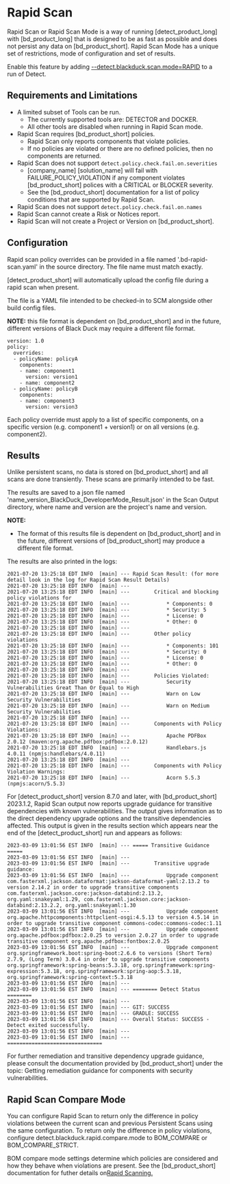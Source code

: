 # Rapid Scan

Rapid Scan or Rapid Scan Mode is a way of running [detect_product_long] with [bd_product_long] that is designed to be as fast as possible and does not persist any data on [bd_product_short]. Rapid Scan Mode has a unique set of restrictions, mode of configuration and set of results.  

Enable this feature by adding [--detect.blackduck.scan.mode=RAPID](../properties/configuration/blackduck-server.md#detect-scan-mode-advanced) to a run of Detect.

## Requirements and Limitations

 * A limited subset of Tools can be run. 
     * The currently supported tools are: DETECTOR and DOCKER. 
     * All other tools are disabled when running in Rapid Scan mode.
 * Rapid Scan requires [bd_product_short] policies. 
    * Rapid Scan only reports components that violate policies. 
    * If no policies are violated or there are no defined policies, then no components are returned.
 * Rapid Scan does not support ```detect.policy.check.fail.on.severities```
    * [company_name] [solution_name] will fail with FAILURE_POLICY_VIOLATION if any component violates [bd_product_short] polices with a CRITICAL or BLOCKER severity. 
    * See the [bd_product_short] documentation for a list of policy conditions that are supported by Rapid Scan. 
 * Rapid Scan does not support ```detect.policy.check.fail.on.names```
 * Rapid Scan cannot create a Risk or Notices report.
 * Rapid Scan will not create a Project or Version on [bd_product_short].

## Configuration

Rapid scan policy overrides can be provided in a file named '.bd-rapid-scan.yaml' in the source directory. The file name must match exactly.

[detect_product_short] will automatically upload the config file during a rapid scan when present.

The file is a YAML file intended to be checked-in to SCM alongside other build config files.

**NOTE:** this file format is dependent on [bd_product_short] and in the future, different versions of Black Duck may require a different file format.

```
version: 1.0
policy:
  overrides:
  - policyName: policyA
    components:
    - name: component1
      version: version1
    - name: component2
  - policyName: policyB
    components:
    - name: component3
      version: version3
```

Each policy override must apply to a list of specific components, on a specific version (e.g. component1 + version1) or on all versions (e.g. component2).

## Results

Unlike persistent scans, no data is stored on [bd_product_short] and all scans are done transiently. These scans are primarily intended to be fast.

The results are saved to a json file named 'name_version_BlackDuck_DeveloperMode_Result.json' in the Scan Output directory, where name and version are the project's name and version.

**NOTE:**
 * The format of this results file is dependent on [bd_product_short] and in the future, different versions of [bd_product_short] may produce a different file format.

The results are also printed in the logs:
```
2021-07-20 13:25:18 EDT INFO  [main] --- Rapid Scan Result: (for more detail look in the log for Rapid Scan Result Details)
2021-07-20 13:25:18 EDT INFO  [main] ---
2021-07-20 13:25:18 EDT INFO  [main] --- 		Critical and blocking policy violations for
2021-07-20 13:25:18 EDT INFO  [main] --- 			* Components: 0
2021-07-20 13:25:18 EDT INFO  [main] --- 			* Security: 5
2021-07-20 13:25:18 EDT INFO  [main] --- 			* License: 0
2021-07-20 13:25:18 EDT INFO  [main] --- 			* Other: 0
2021-07-20 13:25:18 EDT INFO  [main] ---
2021-07-20 13:25:18 EDT INFO  [main] --- 		Other policy violations
2021-07-20 13:25:18 EDT INFO  [main] --- 			* Components: 101
2021-07-20 13:25:18 EDT INFO  [main] --- 			* Security: 0
2021-07-20 13:25:18 EDT INFO  [main] --- 			* License: 0
2021-07-20 13:25:18 EDT INFO  [main] --- 			* Other: 0
2021-07-20 13:25:18 EDT INFO  [main] ---
2021-07-20 13:25:18 EDT INFO  [main] --- 		Policies Violated:
2021-07-20 13:25:18 EDT INFO  [main] --- 			Security Vulnerabilities Great Than Or Equal to High
2021-07-20 13:25:18 EDT INFO  [main] --- 			Warn on Low Security Vulnerabilities
2021-07-20 13:25:18 EDT INFO  [main] --- 			Warn on Medium Security Vulnerabilities
2021-07-20 13:25:18 EDT INFO  [main] ---
2021-07-20 13:25:18 EDT INFO  [main] --- 		Components with Policy Violations:
2021-07-20 13:25:18 EDT INFO  [main] --- 			Apache PDFBox 2.0.12 (maven:org.apache.pdfbox:pdfbox:2.0.12)
2021-07-20 13:25:18 EDT INFO  [main] --- 			Handlebars.js 4.0.11 (npmjs:handlebars/4.0.11)
2021-07-20 13:25:18 EDT INFO  [main] ---
2021-07-20 13:25:18 EDT INFO  [main] --- 		Components with Policy Violation Warnings:
2021-07-20 13:25:18 EDT INFO  [main] --- 			Acorn 5.5.3 (npmjs:acorn/5.5.3)
```
For [detect_product_short] version 8.7.0 and later, with [bd_product_short] 2023.1.2, Rapid Scan output now reports upgrade guidance for transitive dependencies with known vulnerabilities. The output gives information as to the direct dependency upgrade options and the transitive dependencies affected. This output is given in the results section which appears near the end of the [detect_product_short] run and appears as follows:
```
2023-03-09 13:01:56 EST INFO  [main] --- ===== Transitive Guidance =====
2023-03-09 13:01:56 EST INFO  [main] --- 
2023-03-09 13:01:56 EST INFO  [main] ---        Transitive upgrade guidance:
2023-03-09 13:01:56 EST INFO  [main] ---            Upgrade component com.fasterxml.jackson.dataformat:jackson-dataformat-yaml:2.13.2 to version 2.14.2 in order to upgrade transitive components com.fasterxml.jackson.core:jackson-databind:2.13.2, org.yaml:snakeyaml:1.29, com.fasterxml.jackson.core:jackson-databind:2.13.2.2, org.yaml:snakeyaml:1.30
2023-03-09 13:01:56 EST INFO  [main] ---            Upgrade component org.apache.httpcomponents:httpclient-osgi:4.5.13 to version 4.5.14 in order to upgrade transitive component commons-codec:commons-codec:1.11
2023-03-09 13:01:56 EST INFO  [main] ---            Upgrade component org.apache.pdfbox:pdfbox:2.0.25 to version 2.0.27 in order to upgrade transitive component org.apache.pdfbox:fontbox:2.0.25
2023-03-09 13:01:56 EST INFO  [main] ---            Upgrade component org.springframework.boot:spring-boot:2.6.6 to versions (Short Term) 2.7.9, (Long Term) 3.0.4 in order to upgrade transitive components org.springframework:spring-beans:5.3.18, org.springframework:spring-expression:5.3.18, org.springframework:spring-aop:5.3.18, org.springframework:spring-context:5.3.18
2023-03-09 13:01:56 EST INFO  [main] --- 
2023-03-09 13:01:56 EST INFO  [main] --- ======== Detect Status ========
2023-03-09 13:01:56 EST INFO  [main] --- 
2023-03-09 13:01:56 EST INFO  [main] --- GIT: SUCCESS
2023-03-09 13:01:56 EST INFO  [main] --- GRADLE: SUCCESS
2023-03-09 13:01:56 EST INFO  [main] --- Overall Status: SUCCESS - Detect exited successfully.
2023-03-09 13:01:56 EST INFO  [main] --- 
2023-03-09 13:01:56 EST INFO  [main] --- ===============================
```

For further remediation and transitive dependency upgrade guidance, please consult the documentation provided by [bd_product_short] under the topic:<xref href="RiskGuidance.dita" scope="peer"> Getting remediation guidance for components with security vulnerabilities.
<data name="facets" value="pubname=bd-hub"/>

## Rapid Scan Compare Mode

You can configure Rapid Scan to return only the difference in policy violations between the current scan and previous Persistent Scans using the same configuration. To return only the difference in policy violations, configure detect.blackduck.rapid.compare.mode to BOM_COMPARE or BOM_COMPARE_STRICT.

BOM compare mode settings determine which policies are considered and how they behave when violations are present. See the [bd_product_short] documentation for futher details on<a href="https://documentation.blackduck.com/bundle/bd-hub/page/ComponentDiscovery/RapidScanning.html" target="_blank">Rapid Scanning.</a>
